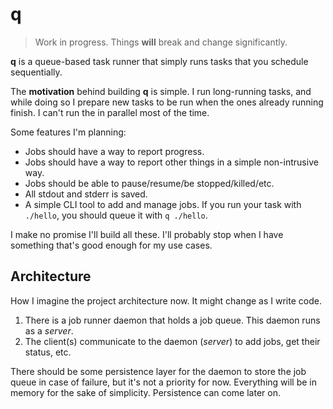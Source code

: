 # q

> Work in progress. Things **will** break and change significantly.

**q** is a queue-based task runner that simply runs tasks that you schedule
sequentially.

The **motivation** behind building **q** is simple. I run long-running tasks, and while doing so I prepare new tasks to be run when the ones already running finish. I can't run the in parallel most of the time.

Some features I'm planning:

- Jobs should have a way to report progress.
- Jobs should have a way to report other things in a simple non-intrusive way.
- Jobs should be able to pause/resume/be stopped/killed/etc.
- All stdout and stderr is saved.
- A simple CLI tool to add and manage jobs. If you run your task with `./hello`, you should queue it with `q ./hello`.

I make no promise I'll build all these. I'll probably stop when I have something that's good enough for my use cases.


## Architecture

How I imagine the project architecture now. It might change as I write code.

1. There is a job runner daemon that holds a job queue. This daemon runs as a *server*.
2. The client(s) communicate to the daemon (*server*) to add jobs, get their status, etc.

There should be some persistence layer for the daemon to store the job queue in case of failure, but it's not a priority for now. Everything will be in memory for the sake of simplicity. Persistence can come later on.
